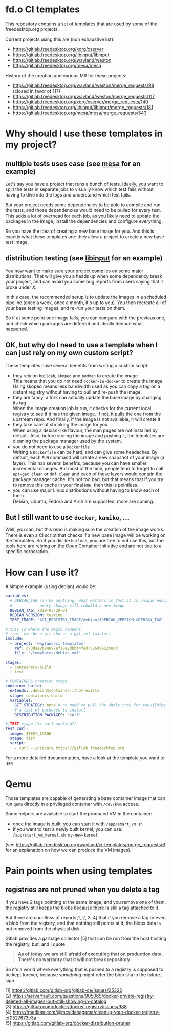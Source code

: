 # fd.o CI templates

This repository contains a set of templates that are used by some of the
freedesktop.org projects.

Current projects using this are (non exhaustive list):
- https://gitlab.freedesktop.org/xorg/xserver
- https://gitlab.freedesktop.org/libinput/libinput
- https://gitlab.freedesktop.org/wayland/weston
- https://gitlab.freedesktop.org/mesa/mesa

History of the creation and various MR for these projects:
- https://gitlab.freedesktop.org/wayland/weston/merge_requests/98 (closed in favor of 117)
- https://gitlab.freedesktop.org/wayland/weston/merge_requests/117
- https://gitlab.freedesktop.org/xorg/xserver/merge_requests/149
- https://gitlab.freedesktop.org/libinput/libinput/merge_requests/181
- https://gitlab.freedesktop.org/mesa/mesa/merge_requests/543

# Why should I use these templates in my project?

## multiple tests uses case (see [mesa](https://gitlab.freedesktop.org/mesa/mesa/blob/master/.gitlab-ci.yml) for an example)
Let's say you have a project that runs a bunch of tests.
Ideally, you want to split the tests in separate jobs to visually know which
test fails without having to dive into the logs and understand which test fails.

*But* your project needs some dependencies to be able to compile and run the
tests, and those dependencies would need to be pulled for every test.
This adds a lot of overhead for each job, as you likely need to update the
packages in the image, install the dependencies and configure everything.

So you have the idea of creating a new base image for you. And this is exactly
what these templates are: they allow a project to create a new base test image.

## distribution testing (see [libinput](https://gitlab.freedesktop.org/libinput/libinput/blob/master/.gitlab-ci.yml) for an example)

You now want to make sure your project compiles on some major distributions.
That will give you a heads up when some dependency break your project, and can
avoid you some bug reports from users saying that it broke under *X*.

In this case, the recommended setup is to update the images in a scheduled
pipeline (once a week, once a month, it's up to you). You then recreate all of
your base testing images, and re-run your tests on them.

So if at some point one image fails, you can compare with the previous one, and
check which packages are different and ideally deduce what happened.

## OK, but why do I need to use a template when I can just rely on my own custom script?

These templates have several benefits from writing a custom script:
- they rely on `buildah`, `skopeo` and `podman` to create the image\
  This means that you do not need `docker-in-docker` to create the image.
  Using skopeo means less bandwidth used as you can copy a tag on a distant
  registry without having to pull and re-push the image.
- they are fancy: a fork can actually update the base image by changing its tag\
  When the image creation job is run, it checks for the current local registry
  to see if it has the given image. If not, it pulls the one from the upstream
  repo. And finally, if the image is not available, it will create it
- they take care of shrinking the image for you\
  When using a debian-like flavour, the man pages are not installed by default.
  Also, before storing the image and pushing it, the templates are cleaning
  the package manager used by the system.
- you do not need to use a `Dockerfile`\
  Writing a `Dockerfile` can be hard, and can give some headaches. By default,
  each `RUN` command will create a new snapshot of your image (a layer).
  This has several benefits, because you can have smaller incremental changes.
  But most of the time, people tend to forget to call `apt-get clean` or
  `dnf clean` and each of these layers would contain the package manager cache.
  It's not too bad, but that means that if you try to remove this cache in your
  final `RUN`, then this is pointless.
- you can use major Linux distributions without having to know each of them\
  Debian, Ubuntu, Fedora and Arch are supported, more are coming.

## But I still want to use `docker`, `kaniko`, ...

Well, you can, but this repo is making sure the creation of the image works.
There is even a CI script that checks if a new base image will be working on the
templates. So if you dislike `buildah`, you are free to not use this, but the
tools here are relying on the Open Container Initiative and are not tied to
a specific corporation.

# How can I use it?

A simple example (using debian) would be:

```yaml
variables:
  # DEBIAN_TAG can be anything, what matters is that it is unique enough and
  #            every change will rebuild a new image
  DEBIAN_TAG: 2019-03-29-01
  DEBIAN_VERSION: testing
  TEST_IMAGE: "$CI_REGISTRY_IMAGE/debian/$DEBIAN_VERSION:$DEBIAN_TAG"

# this is where the magic happens
# `ref` can be a git sha or a git ref (master)
include:
  - project: 'wayland/ci-templates'
    ref: c73dae8b84697ef18e2dbbf4fed7386d9652b0cd
    file: '/templates/debian.yml'

stages:
  - containers-build
  - test

# CONTAINERS creation stage
container_build:
  extends: .debian@container-ifnot-exists
  stage: containers-build
  variables:
    GIT_STRATEGY: none # no need to pull the whole tree for rebuilding the image
    # a list of packages to install
    DISTRIBUTION_PACKAGES: 'curl'

# TEST stage (is curl working?)
test_curl:
  image: $TEST_IMAGE
  stage: test
  script:
    - curl --insecure https://gitlab.freedesktop.org
```

For a more detailed documentation, have a look at the template you want to use.

# Qemu

Those templates are capable of generating a base container image that can run
`qemu` directly in a privileged container with `/dev/kvm` access.

Some helpers are available to start the produced VM in the container:
- once the image is built, you can start it with `/app/start_vm.sh`
- if you want to test a newly built kernel, you can use:
  `/app/start_vm_kernel.sh my-new-kernel`

(see https://gitlab.freedesktop.org/wayland/ci-templates/merge_requests/6 for an
explanation on how we can produce the VM images).

# Pain points when using templates

## registries are not pruned when you delete a tag

If you have 2 tags pointing at the same image, and you remove one of them, the
registry still keeps the blobs because there is still a tag attached to it.

*But* there are countless of reports[1, 2, 3, 4] that if you remove a tag or
even a blob from the registry, and that nothing still points at it, the blobs
data is not removed from the physical disk.

Gitlab provides a garbage collector [5] that can be run from the host hosting
the registry, but, and I quote:
> **As of today we are still afraid of executing that on production data.
> There's no warranty that it will not break repository.**

So it's a world where everything that is pushed to a registry is supposed to be
kept forever, because *something* might refer the blob sha in the future...
sigh.

[1] https://gitlab.com/gitlab-org/gitlab-ce/issues/25322 \
[2] https://serverfault.com/questions/905065/docker-private-registry-deleted-all-images-but-still-showing-in-catalog \
[3] https://github.com/docker/docker-registry/issues/988 \
[4] https://medium.com/@mcvidanagama/cleanup-your-docker-registry-ef0527673e3a \
[5] https://gitlab.com/gitlab-org/docker-distribution-pruner
